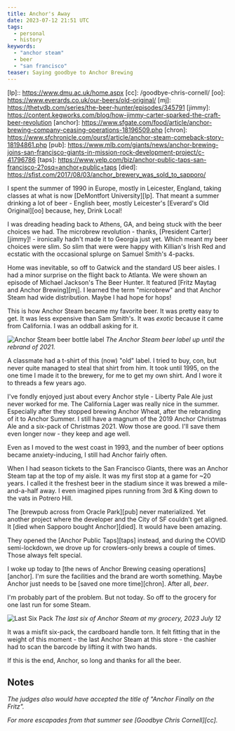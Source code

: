 ```yaml
---
title: Anchor's Away
date: 2023-07-12 21:51 UTC
tags: 
  - personal
  - history
keywords:
  - "anchor steam"
  - beer
  - "san francisco"
teaser: Saying goodbye to Anchor Brewing
---
```


[lp]:: https://www.dmu.ac.uk/home.aspx
[cc]: /goodbye-chris-cornell/
[oo]: https://www.everards.co.uk/our-beers/old-original/
[mj]: https://thetvdb.com/series/the-beer-hunter/episodes/345791
[jimmy]: https://content.kegworks.com/blog/how-jimmy-carter-sparked-the-craft-beer-revolution
[anchor]: https://www.sfgate.com/food/article/anchor-brewing-company-ceasing-operations-18196509.php
[chron]: https://www.sfchronicle.com/oursf/article/anchor-steam-comeback-story-18194861.php
[pub]: https://www.mlb.com/giants/news/anchor-brewing-joins-san-francisco-giants-in-mission-rock-development-project/c-41796786
[taps]: https://www.yelp.com/biz/anchor-public-taps-san-francisco-2?osq=anchor+public+taps
[died]: https://sfist.com/2017/08/03/anchor_brewery_was_sold_to_sapporo/

I spent the summer of 1990 in Europe, mostly in Leicester, England, taking classes at what is now [DeMontfort University][lp]. That meant a summer drinking a lot of beer - English beer, mostly Leicester's [Everard's Old Original][oo] because, hey, Drink Local!

I was dreading heading back to Athens, GA, and being stuck with the beer choices we had. The microbrew revolution - thanks, [President Carter][jimmy]! - ironically hadn't made it to Georgia just yet. Which meant my beer choices were slim. So slim that were were happy with Killian's Irish Red and ecstatic with the occasional splurge on Samuel Smith's 4-packs.

Home was inevitable, so off to Gatwick and the standard US beer aisles. I had a minor surprise on the flight back to Atlanta. We were shown an episode of Michael Jackson's The Beer Hunter. It featured [Fritz Maytag and Anchor Brewing][mj]. I learned the term "microbrew" and that Anchor Steam had wide distribution. Maybe I had hope for hops!

This is how Anchor Steam became my favorite beer. It was pretty easy to get. It was less expensive than Sam Smith's. It was _exotic_ because it came from California. I was an oddball asking for it.

![Anchor Steam beer bottle label](https://www.lawlersliquorsonline.com/wp-content/uploads/2018/09/Steam_6Pack_Label_042715-600.png)
_The Anchor Steam beer label up until the rebrand of 2021._

A classmate had a t-shirt of this (now) "old" label. I tried to buy, con, but never quite managed to steal that shirt from him. It took until 1995, on the one time I made it to the brewery, for me to get my own shirt. And I wore it to threads a few years ago.

I've fondly enjoyed just about every Anchor style - Liberty Pale Ale just never worked for me. The California Lager was really nice in the summer. Especially after they stopped brewing Anchor Wheat, after the rebranding of it to Anchor Summer. I still have a magnum of the 2019 Anchor Christmas Ale and a six-pack of Christmas 2021. Wow those are good. I'll save them even longer now - they keep and age well.

Even as I moved to the west coast in 1993, and the number of beer options became anxiety-inducing, I still had Anchor fairly often.

When I had season tickets to the San Francisco Giants, there was an Anchor Steam tap at the top of my aisle. It was my first stop at a game for ~20 years. I called it the freshest beer in the stadium since it was brewed a mile-and-a-half away. I even imagined pipes running from 3rd & King down to the vats in Potrero Hill. 

The [brewpub across from Oracle Park][pub] never materialized. Yet another project where the developer and the City of SF couldn't get aligned. It [died when Sapporo bought Anchor][died]. It would have been amazing.

They opened the [Anchor Public Taps][taps] instead, and during the COVID semi-lockdown, we drove up for crowlers-only brews a couple of times. Those always felt special.

I woke up today to [the news of Anchor Brewing ceasing operations][anchor]. I'm sure the facilities and the brand are worth something. Maybe Anchor just needs to be [saved one more time][chron]. After all, _beer_.

I'm probably part of the problem. But not today. So off to the grocery for one last run for some Steam.

![Last Six Pack](images/steam6.jpg)
*The last six of Anchor Steam at my grocery, 2023 July 12*

It was a misfit six-pack, the cardboard handle torn. It felt fitting that in the weight of this moment - the last Anchor Steam at this store - the cashier had to scan the barcode by lifting it with two hands.

If this is the end, Anchor, so long and thanks for all the beer.

## Notes

_The judges also would have accepted the title of "Anchor Finally on the Fritz"._

_For more escapades from that summer see [Goodbye Chris Cornell][cc]._

